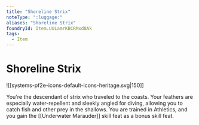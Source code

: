 ```yaml
---
title: "Shoreline Strix"
noteType: ":luggage:"
aliases: "Shoreline Strix"
foundryId: Item.UULamrKBCRMxd8Ak
tags:
  - Item
---
```


# Shoreline Strix
![[systems-pf2e-icons-default-icons-heritage.svg|150]]

You're the descendant of strix who traveled to the coasts. Your feathers are especially water-repellent and sleekly angled for diving, allowing you to catch fish and other prey in the shallows. You are trained in Athletics, and you gain the [[Underwater Marauder]] skill feat as a bonus skill feat.
